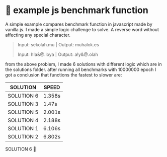# :rocket: example js benchmark function
A simple example compares benchmark function in javascript made by vanilla js.
I made a simple logic challenge to solve. A reverse word without affecting any special character.

> Input: 
> sekolah.mu
> | Output: 
> muhalok.es
> 
> Input: 
> h!a&@.loya
> | Output: 
> a!y&@.olah

from the above problem, I made 6 solutions with different logic which are in the solutions folder.
after running all benchmarks with 10000000 epoch I got a conclusion that functions the fastest to slower are:

| SOLUTION | SPEED |
| ------ | ------ |
| SOLUTION 6 | 1.358s |
| SOLUTION 3 | 1.47s |
| SOLUTION 5 | 2.001s |
| SOLUTION 4 | 2.188s |
| SOLUTION 1 | 6.106s |
| SOLUTION 2 | 6.802s |


SOLUTION 6 :crown:
